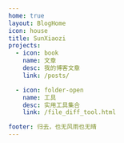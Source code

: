 ```yaml
---
home: true
layout: BlogHome
icon: house
title: SunXiaozi
projects:
  - icon: book
    name: 文章
    desc: 我的博客文章
    link: /posts/

  - icon: folder-open
    name: 工具
    desc: 实用工具集合
    link: /file_diff_tool.html

footer: 归去，也无风雨也无晴
---
```

